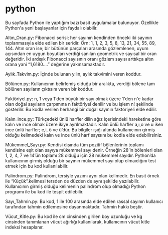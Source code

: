 # python
Bu sayfada Python ile yaptığım bazı basit uygulamalar bulunuyor. Özellikle Python'a yeni başlayanlar için faydalı olabilir.

Altın_Oran.py: Fibonacci serisi; her sayının kendinden önceki iki sayının toplanmasıyla elde edilen bir seridir. Örn: 1, 1, 2, 3, 5, 8, 13, 21, 34, 55, 89, 144. Altın oran ise; bir bütünün parçaları arasında gözlemlenen, uyum açısından en uygun boyutları verdiği sanılan geometrik ve sayısal bir oran değeridir. İki ardışık Fibonacci sayısının oranı gözlem sayısı arttıkça altın orana yani “1,6180….” değerine yakınsamaktadır. 

Aylık_Takvim.py: İçinde bulunan yılın, aylık takvimini veren koddur.

Bölünen.py: Kullanıcının belirlemiş olduğu bir aralıkta, verdiği bölene tam bölünen sayıların çıktısını veren bir koddur.

Faktöriyel.py: n, 1 veya 1'den büyük bir sayı olmak üzere 1'den n'e kadar olan doğal sayıların çarpımına n faktöriyel denilir ve bu işlem n! şeklinde gösterilir. Bu kodla verilen herhangi bir doğal sayının faktöriyeli elde edilir.

Kalın_ince.py: Türkçedeki ünlü harfler dilin ağız içerisindeki hareketine göre kalın ve ince olmak üzere ikiye ayrılmaktadır. Kalın ünlü harfler a,ı,o ve u iken ince ünlü harfler; e,i, ö ve ü’dür. Bu bilgiler ışığı altında kullanıcının girmiş olduğu kelimedeki kalın ve ince ünlü harf sayısını bu kodla elde edebilirsiniz.

Mükemmel_Sayı.py: Kendisi dışında tüm pozitif bölenlerinin toplamı kendisine eşit olan sayıya mükemmel sayı denir. Örneğin 28’in bölenleri olan 1, 2, 4, 7 ve 14’ün toplamı 28 olduğu için 28 mükemmel sayıdır. Python’da kullanıcının girmiş olduğu bir sayının mükemmel sayı olup olmaıdığını test etmek için bu kod kullanılabilir.

Palindrom.py: Palindrom, tersiyle yazımı aynı olan kelimedir. En basit örnek ile “Küçük”.kelimesi tersden de düzden de aynı şekilde yazılabilir. Kullanıcının girmiş olduğu kelimenin palindrom olup olmadığı Python programı ile bu kod ile tespit edilebilir.

Sayı_Tahmin.py: Bu kod, 1 ile 100 arasında elde edilen rassal sayının kullanıcı tarafından tahmin edilemesine dayanmaktadır. Tahmin hakkı beştir.

Vücut_Kitle.py: Bu kod ile cm cinsinden girilen boy uzunluğu ve kg cinsinden tanımlanan vücut ağırlığı kullanılarak, kullanıcının vücut kitle indeksi hesaplanır.
